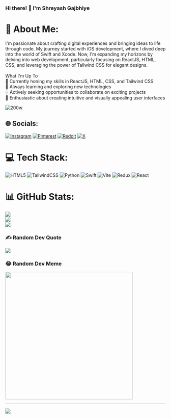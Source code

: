 ### Hi there! 👋 I'm Shreyash Gajbhiye

# 💫 About Me:
I'm passionate about crafting digital experiences and bringing ideas to life through code. My journey started with iOS development, where I dived deep into the world of Swift and Xcode. Now, I'm expanding my horizons by delving into web development, particularly focusing on ReactJS, HTML, CSS, and leveraging the power of Tailwind CSS for elegant designs.<br><br>What I'm Up To<br>📱 Currently honing my skills in ReactJS, HTML, CSS, and Tailwind CSS<br>🌱 Always learning and exploring new technologies<br>💡 Actively seeking opportunities to collaborate on exciting projects<br>🎨 Enthusiastic about creating intuitive and visually appealing user interfaces

![200w](https://github.com/bytesizedshrey/bytesizedshrey/assets/110947127/cda334ae-0012-4497-9760-fab6e3052927)

## 🌐 Socials:
[![Instagram](https://img.shields.io/badge/Instagram-%23E4405F.svg?logo=Instagram&logoColor=white)](https://instagram.com/bytesizedshrey) [![Pinterest](https://img.shields.io/badge/Pinterest-%23E60023.svg?logo=Pinterest&logoColor=white)](https://pinterest.com/bytesizedshrey) [![Reddit](https://img.shields.io/badge/Reddit-%23FF4500.svg?logo=Reddit&logoColor=white)](https://reddit.com/user/bytesizedshrey) [![X](https://img.shields.io/badge/X-black.svg?logo=X&logoColor=white)](https://x.com/bytesizedshrey) 

# 💻 Tech Stack:
![HTML5](https://img.shields.io/badge/html5-%23E34F26.svg?style=for-the-badge&logo=html5&logoColor=white) ![TailwindCSS](https://img.shields.io/badge/tailwindcss-%2338B2AC.svg?style=for-the-badge&logo=tailwind-css&logoColor=white) ![Python](https://img.shields.io/badge/python-3670A0?style=for-the-badge&logo=python&logoColor=ffdd54) ![Swift](https://img.shields.io/badge/swift-F54A2A?style=for-the-badge&logo=swift&logoColor=white) ![Vite](https://img.shields.io/badge/vite-%23646CFF.svg?style=for-the-badge&logo=vite&logoColor=white) ![Redux](https://img.shields.io/badge/redux-%23593d88.svg?style=for-the-badge&logo=redux&logoColor=white) ![React](https://img.shields.io/badge/react-%2320232a.svg?style=for-the-badge&logo=react&logoColor=%2361DAFB)
# 📊 GitHub Stats:
![](https://github-readme-stats.vercel.app/api?username=bytesizedshrey&theme=dark&hide_border=false&include_all_commits=false&count_private=false)<br/>
![](https://github-readme-streak-stats.herokuapp.com/?user=bytesizedshrey&theme=dark&hide_border=false)<br/>
![](https://github-readme-stats.vercel.app/api/top-langs/?username=bytesizedshrey&theme=dark&hide_border=false&include_all_commits=false&count_private=false&layout=compact)

### ✍️ Random Dev Quote
![](https://quotes-github-readme.vercel.app/api?type=vetical&theme=tokyonight)


### 😂 Random Dev Meme
<img src='https://randommeme-five.vercel.app/' style="height: 400px;"/>

---
[![](https://visitcount.itsvg.in/api?id=bytesizedshrey&icon=2&color=9)](https://visitcount.itsvg.in)

<!-- Proudly created with GPRM ( https://gprm.itsvg.in ) -->
